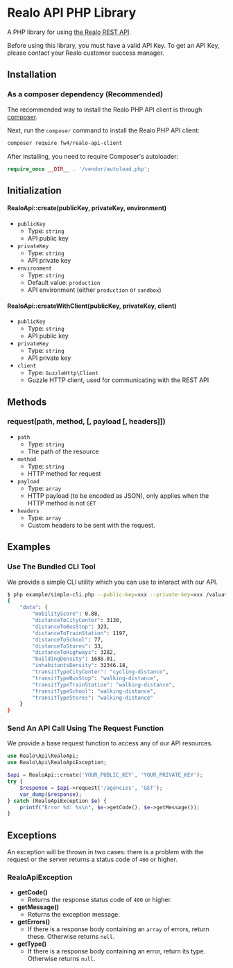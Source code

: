 # Realo API PHP Library

A PHP library for using [the Realo REST API](https://api.realo.com/docs).

Before using this library, you must have a valid API Key. To get an API Key, please contact your Realo customer success manager.

## Installation

### As a composer dependency (Recommended)

The recommended way to install the Realo PHP API client is through [composer](https://getcomposer.org/download/).

Next, run the `composer` command to install the Realo PHP API client:

```bash
composer require fw4/realo-api-client
```

After installing, you need to require Composer's autoloader:

```php
require_once __DIR__ . '/vendor/autoload.php';
```

## Initialization
#### RealoApi::create(publicKey, privateKey, environment)
* `publicKey`
    * Type: `string`
    * API public key
* `privateKey`
    * Type: `string`
    * API private key
* `environment`
    * Type: `string`
    * Default value: `production`
    * API environment (either `production` or `sandbox`)

#### RealoApi::createWithClient(publicKey, privateKey, client)
* `publicKey`
    * Type: `string`
    * API public key
* `privateKey`
    * Type: `string`
    * API private key
* `client`
    * Type: `GuzzleHttp\Client`
    * Guzzle HTTP client, used for communicating with the REST API

## Methods
### request(path, method, [, payload [, headers]])
* `path`
    * Type: `string`
    * The path of the resource
* `method`
    * Type: `string`
    * HTTP method for request
* `payload`
    * Type: `array`
    * HTTP payload (to be encoded as JSON), only applies when the HTTP method is not `GET`
* `headers`
    * Type: `array`
    * Custom headers to be sent with the request.

## Examples

### Use The Bundled CLI Tool
We provide a simple CLI utility which you can use to interact with our API.

```bash
$ php example/simple-cli.php --public-key=xxx --private-key=xxx /valuations/xxx/data/mobility
{
    "data": {
        "mobilityScore": 0.88,
        "distanceToCityCenter": 3130,
        "distanceToBusStop": 323,
        "distanceToTrainStation": 1197,
        "distanceToSchool": 77,
        "distanceToStores": 33,
        "distanceToHighways": 3282,
        "buildingDensity": 1688.01,
        "inhabitantsDensity": 32346.18,
        "transitTypeCityCenter": "cycling-distance",
        "transitTypeBusStop": "walking-distance",
        "transitTypeTrainStation": "walking-distance",
        "transitTypeSchool": "walking-distance",
        "transitTypeStores": "walking-distance"
    }
}
```

### Send An API Call Using The Request Function
We provide a base request function to access any of our API resources.

```php
use Realo\Api\RealoApi;
use Realo\Api\RealoApiException;

$api = RealoApi::create('YOUR_PUBLIC_KEY', 'YOUR_PRIVATE_KEY');
try {
    $response = $api->request('/agencies', 'GET');
    var_dump($response);
} catch (RealoApiException $e) {
    printf("Error %d: %s\n", $e->getCode(), $e->getMessage());
}
```

## Exceptions
An exception will be thrown in two cases: there is a problem with the request or the server returns a status code of `400` or higher.

### RealoApiException
* **getCode()**
    * Returns the response status code of `400` or higher.
* **getMessage()**
    * Returns the exception message.
* **getErrors()**
    * If there is a response body containing an `array` of errors, return these. Otherwise returns `null`.
* **getType()**
    * If there is a response body containing an error, return its type. Otherwise returns `null`.
